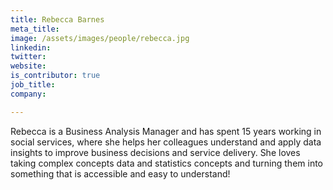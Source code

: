 ```yaml
---
title: Rebecca Barnes
meta_title:
image: /assets/images/people/rebecca.jpg
linkedin:
twitter:
website:
is_contributor: true
job_title:
company:

---
```

Rebecca is a Business Analysis Manager and has spent 15 years working in social services, where she helps her colleagues understand and apply data insights to improve business decisions and service delivery. She loves taking complex concepts data and statistics concepts and turning them into something that is accessible and easy to understand!
